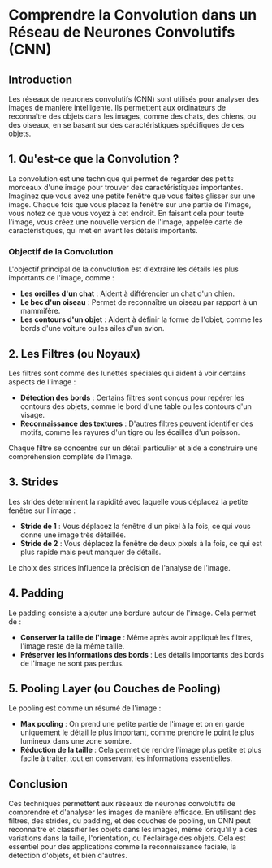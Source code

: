 # Comprendre la Convolution dans un Réseau de Neurones Convolutifs (CNN)

## Introduction

Les réseaux de neurones convolutifs (CNN) sont utilisés pour analyser des images de manière intelligente. Ils permettent aux ordinateurs de reconnaître des objets dans les images, comme des chats, des chiens, ou des oiseaux, en se basant sur des caractéristiques spécifiques de ces objets.

## 1. Qu'est-ce que la Convolution ?

La convolution est une technique qui permet de regarder des petits morceaux d'une image pour trouver des caractéristiques importantes. Imaginez que vous avez une petite fenêtre que vous faites glisser sur une image. Chaque fois que vous placez la fenêtre sur une partie de l'image, vous notez ce que vous voyez à cet endroit. En faisant cela pour toute l'image, vous créez une nouvelle version de l'image, appelée carte de caractéristiques, qui met en avant les détails importants.

### Objectif de la Convolution

L'objectif principal de la convolution est d'extraire les détails les plus importants de l'image, comme :
- **Les oreilles d'un chat** : Aident à différencier un chat d'un chien.
- **Le bec d'un oiseau** : Permet de reconnaître un oiseau par rapport à un mammifère.
- **Les contours d'un objet** : Aident à définir la forme de l'objet, comme les bords d'une voiture ou les ailes d'un avion.

## 2. Les Filtres (ou Noyaux)

Les filtres sont comme des lunettes spéciales qui aident à voir certains aspects de l'image :
- **Détection des bords** : Certains filtres sont conçus pour repérer les contours des objets, comme le bord d'une table ou les contours d'un visage.
- **Reconnaissance des textures** : D'autres filtres peuvent identifier des motifs, comme les rayures d'un tigre ou les écailles d'un poisson.

Chaque filtre se concentre sur un détail particulier et aide à construire une compréhension complète de l'image.

## 3. Strides

Les strides déterminent la rapidité avec laquelle vous déplacez la petite fenêtre sur l'image :
- **Stride de 1** : Vous déplacez la fenêtre d'un pixel à la fois, ce qui vous donne une image très détaillée.
- **Stride de 2** : Vous déplacez la fenêtre de deux pixels à la fois, ce qui est plus rapide mais peut manquer de détails.

Le choix des strides influence la précision de l'analyse de l'image.

## 4. Padding

Le padding consiste à ajouter une bordure autour de l'image. Cela permet de :
- **Conserver la taille de l'image** : Même après avoir appliqué les filtres, l'image reste de la même taille.
- **Préserver les informations des bords** : Les détails importants des bords de l'image ne sont pas perdus.

## 5. Pooling Layer (ou Couches de Pooling)

Le pooling est comme un résumé de l'image :
- **Max pooling** : On prend une petite partie de l'image et on en garde uniquement le détail le plus important, comme prendre le point le plus lumineux dans une zone sombre.
- **Réduction de la taille** : Cela permet de rendre l'image plus petite et plus facile à traiter, tout en conservant les informations essentielles.

## Conclusion

Ces techniques permettent aux réseaux de neurones convolutifs de comprendre et d'analyser les images de manière efficace. En utilisant des filtres, des strides, du padding, et des couches de pooling, un CNN peut reconnaître et classifier les objets dans les images, même lorsqu'il y a des variations dans la taille, l'orientation, ou l'éclairage des objets. Cela est essentiel pour des applications comme la reconnaissance faciale, la détection d'objets, et bien d'autres.
